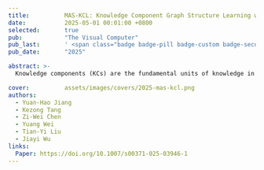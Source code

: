 ```yaml
---
title:          MAS-KCL: Knowledge Component Graph Structure Learning with Large Language Model-Based Agentic Workflow
date:           2025-05-01 00:01:00 +0800
selected:       true
pub:            "The Visual Computer"
pub_last:       ' <span class="badge badge-pill badge-custom badge-secondary">Journal</span>'
pub_date:       "2025"

abstract: >-
  Knowledge components (KCs) are the fundamental units of knowledge in education. A KC graph illustrates the relationships and dependencies between KCs. An accurate KC graph helps educators identify the root causes of learners’ poor performance on specific KCs, enabling targeted instructional interventions. We developed MAS-KCL, a KC graph structure learning algorithm that uses a multi-agent system driven by large language models for adaptive optimization of the KC graph. A bidirectional feedback mechanism is integrated to assess the value of edges and optimize graph structure learning efficiency. We validated this approach on both synthetic and real-world educational datasets, showing its effectiveness in learning path recognition, allowing teachers to design more targeted and effective learning plans.

cover:          assets/images/covers/2025-mas-kcl.png
authors:
  - Yuan-Hao Jiang
  - Kezong Tang
  - Zi-Wei Chen
  - Yuang Wei
  - Tian-Yi Liu
  - Jiayi Wu
links:
  Paper: https://doi.org/10.1007/s00371-025-03946-1
---
```

